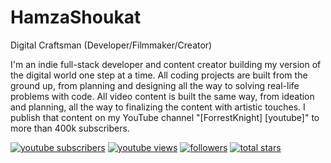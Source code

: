 # HamzaShoukat

Digital Craftsman (Developer/Filmmaker/Creator)

I'm an indie full-stack developer and content creator building my version of the digital world one step at a time. All coding projects are built from the ground up, from planning and designing all the way to solving real-life problems with code. All video content is built the same way, from ideation and planning, all the way to finalizing the content with artistic touches. I publish that content on my YouTube channel "[ForrestKnight] [youtube]" to more than 400k subscribers.


<p align="left">
<a href="https://www.youtube.com/c/fknight?sub_confirmation=1">
<img alt="youtube subscribers" title="Subscribe to my YouTube channel"
src="https://custom-icon-badges.demolab.com/youtube/channel/subscribers/
UC2WHjPDvbE60328n17ZGcfg?color=%23E05D44&label=SUBSCRIBE&logo=video&
logoColor=white&style=for-the-badge&labelColor=CE4630"/></a>
<a href="https://www.youtube.com/c/fknight">
<img alt="youtube views" title="YouTube views" src="https://
custom-icon-badges.demolab.com/youtube/channel/views/
UC2WHjPDvbE60328n17ZGcfg?color=%23E1AD0E&logo=eye&logoColor=white&
style=for-the-badge&labelColor=C79600"/></a>
<a href="https://github.com/ForrestKnight?tab=followers">
<img alt="followers" title="Follow me on Github" src="https://
custom-icon-badges.demolab.com/github/followers/ForrestKnight?
color=236ad3&labelColor=1155ba&style=for-the-badge&logo-person-add&
label=Follow&logoColor=white"/></a>
<a href="https://github.com/ForrestKnight?tab=repositories&sort=stargazers">
<img alt="total stars" title="Total stars on GitHub" src="https://
custom-icon-badges.demolab.com/github/stars/ForrestKnight?color=55960c&
style=for-the-badge&labelColor=488207&logo=star"/></a>
</p>
